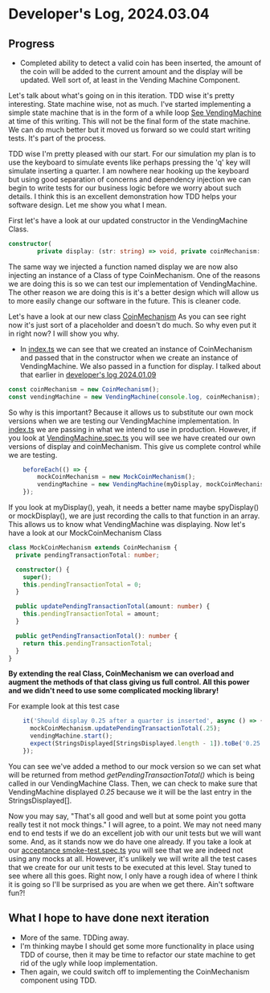 # Developer's Log, 2024.03.04

## Progress

* Completed ability to detect a valid coin has been inserted, the amount of the coin will be added to the current amount and the display will be updated. Well sort of, at least in the Vending Machine Component.

Let's talk about what's going on in this iteration. TDD wise it's pretty interesting. State machine wise, not as much. I've started implementing a simple state machine that is in the form of a while loop [See VendingMachine](https://github.com/WoodyB/vending-machine-project/blob/rc-430/src/VendingMachine.ts) at time of this writing. This will not be the final form of the state machine. We can do much better but it moved us forward so we could start writing tests. It's part of the process.

TDD wise I'm pretty pleased with our start. For our simulation my plan is to use the keyboard to simulate events like perhaps pressing the 'q' key will simulate inserting a quarter. I am nowhere near hooking up the keyboard but using good separation of concerns and dependency injection we can begin to write tests for our business logic before we worry about such details. I think this is an excellent demonstration how TDD helps your software design. Let me show you what I mean.

First let's have a look at our updated constructor in the VendingMachine Class.

``` typescript
constructor(
        private display: (str: string) => void, private coinMechanism: CoinMechanism) 
```

The same way we injected a function named display we are now also injecting an instance of a Class of type CoinMechanism. One of the reasons we are doing this is so we can test our implementation of VendingMachine. The other reason we are doing this is it's a better design which will allow us to more easily change our software in the future. This is cleaner code.

Let's have a look at our new class [CoinMechanism](https://github.com/WoodyB/vending-machine-project/blob/rc-430/src/CoinMechanism.ts) As you can see right now it's just sort of a placeholder and doesn't do much. So why even put it in right now? I will show you why.

* In [index.ts](https://github.com/WoodyB/vending-machine-project/blob/rc-430/src/index.ts) we can see that we created an instance of CoinMechanism and passed that in the constructor when we create an instance of VendingMachine. We also passed in a function for display. I talked about that earlier in [developer's log 2024.01.09](https://github.com/WoodyB/vending-machine-project/blob/rc-430/design/developers-log/2024.01.09.md)

``` typescript
const coinMechanism = new CoinMechanism();
const vendingMachine = new VendingMachine(console.log, coinMechanism);
```

So why is this important? Because it allows us to substitute our own mock versions when we are testing our VendingMachine implementation. In [index.ts](https://github.com/WoodyB/vending-machine-project/blob/rc-430/src/index.ts) we are passing in what we intend to use in production. However, if you look at [VendingMachine.spec.ts](https://github.com/WoodyB/vending-machine-project/blob/rc-430/test/commit/VendingMachine.spec.ts) you will see we have created our own versions of display and coinMechanism. This give us complete control while we are testing.

``` typescript
    beforeEach(() => {
        mockCoinMechanism = new MockCoinMechanism();
        vendingMachine = new VendingMachine(myDisplay, mockCoinMechanism);
    });
```

If you look at myDisplay(), yeah, it needs a better name maybe spyDisplay() or mockDisplay(), we are just recording the calls to that function in an array. This allows us to know what VendingMachine was displaying. Now let's have a look at our MockCoinMechanism Class

``` typescript
class MockCoinMechanism extends CoinMechanism {
  private pendingTransactionTotal: number;

  constructor() {
    super();
    this.pendingTransactionTotal = 0;
  }

  public updatePendingTransactionTotal(amount: number) {
    this.pendingTransactionTotal = amount;
  }

  public getPendingTransactionTotal(): number {
    return this.pendingTransactionTotal;
  }
}
```

**By extending the real Class, CoinMechanism we can overload and augment the methods of that class giving us full control. All this power and we didn't need to use some complicated mocking library!**

For example look at this test case

``` typescript
    it('Should display 0.25 after a quarter is inserted', async () => {
      mockCoinMechanism.updatePendingTransactionTotal(.25);
      vendingMachine.start();
      expect(StringsDisplayed[StringsDisplayed.length - 1]).toBe('0.25');
    });
```

You can see we've added a method to our mock version so we can set what will be returned from method *getPendingTransactionTotal()* which is being called in our VendingMachine Class. Then, we can check to make sure that VendingMachine displayed *0.25* because we it will be the last entry in the StringsDisplayed[].

Now you may say, "That's all good and well but at some point you gotta really test it not mock things." I will agree, to a point. We may not need many end to end tests if we do an excellent job with our unit tests but we will want some. And, as it stands now we do have one already. If you take a look at our [acceptance smoke-test.spec.ts](https://github.com/WoodyB/vending-machine-project/blob/rc-430/test/acceptance/smoke-test.spec.ts) you will see that we are indeed not using any mocks at all. However, it's unlikely we will write all the test cases that we create for our unit tests to be executed at this level. Stay tuned to see where all this goes. Right now, I only have a rough idea of where I think it is going so I'll be surprised as you are when we get there. Ain't software fun?!

## What I hope to have done next iteration

* More of the same. TDDing away.
* I'm thinking maybe I should get some more functionality in place using TDD of course, then it may be time to refactor our state machine to get rid of the ugly while loop implementation.
* Then again, we could switch off to implementing the CoinMechanism component using TDD.
